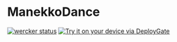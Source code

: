 ManekkoDance
============

[![wercker status](https://app.wercker.com/status/ad3476da31e8967724b7045fd6c9dedd/m "wercker status")](https://app.wercker.com/project/bykey/ad3476da31e8967724b7045fd6c9dedd) [<img src="https://dply.me/dr9iyb/button/large" alt="Try it on your device via DeployGate">](https://dply.me/dr9iyb#install)
